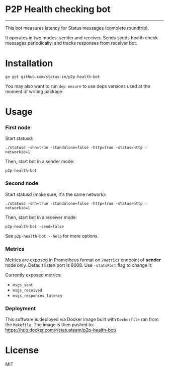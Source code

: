 # P2P Health checking bot
---
This bot measures latency for Status messages (complete roundtrip).

It operates in two modes: sender and receiver. Sends sends health check messages periodically, and tracks responses from receiver bot.

# Installation

```
go get github.com/status-im/p2p-health-bot
```

You may also want to run `dep ensure` to use deps versions used at the moment of writing package.

# Usage

### First node
Start statusd:

```
./statusd -shh=true -standalone=false -http=true -status=http -networkid=1
```

Then, start bot in a sender mode:

```
p2p-health-bot
```


### Second node
Start statusd (make sure, it's the same network):

```
./statusd -shh=true -standalone=false -http=true -status=http -networkid=1
```

Then, start bot in a receiver mode:

```
p2p-health-bot -send=false
```

See `p2p-health-bot --help` for more options.

### Metrics

Metrics are exposed in Prometheus format on `/metrics` endpoint of **sender** node only. Default listen port is 8008. Use `-statsPort` flag to change it.

Currently exposed metrics:

 - `msgs_sent`
 - `msgs_received`
 - `msgs_responses_latency`

### Deployment

This software is deployed via Docker image built with `Dockerfile` ran from the `Makefile`. The image is then pushed to:
https://hub.docker.com/r/statusteam/p2p-health-bot/

# License

MIT

